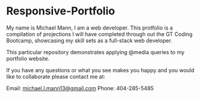 # Responsive-Portfolio

My name is Michael Mann, I am a web developer.  This protfolio is a compilation of projections I will have completed through out the GT Coding Bootcamp, showcasing my skill sets as a full-stack web developer.  

This particular repository demonstrates applying @media queries to my portfolio website.

If you have any questions or what you see makes you happy and you would like to collaborate please contact me at:

Email: michael.l.mann13@gmail.com
Phone: 404-285-5485